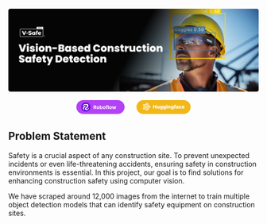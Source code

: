 ![V-Safe: Vison based construction safety detection](readme_glossaries/banner.png)


<div align="center">

<a href="https://universe.roboflow.com/vision-works/cosntruction-safety-3-baqry"><img src="readme_glossaries/robo.png"></a>
&nbsp;&nbsp;&nbsp;&nbsp;
<a href="https://huggingface.co/hasnatz/v-safe-rf-detr"><img src="readme_glossaries/hug.png"></a>

</div>



## Problem Statement

Safety is a crucial aspect of any construction site. To prevent unexpected incidents or even life-threatening accidents, ensuring safety in construction environments is essential. In this project, our goal is to find solutions for enhancing construction safety using computer vision.

We have scraped around 12,000 images from the internet to train multiple object detection models that can identify safety equipment on construction sites.



